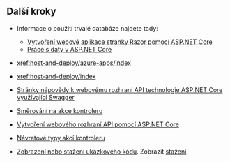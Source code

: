## <a name="next-steps"></a>Další kroky

* Informace o použití trvalé databáze najdete tady:

  * [Vytvoření webové aplikace stránky Razor pomocí ASP.NET Core](xref:tutorials/index)
  * [Práce s daty v ASP.NET Core](xref:data/index)

* <xref:host-and-deploy/azure-apps/index>
* <xref:host-and-deploy/index>
* [Stránky nápovědy k webovému rozhraní API technologie ASP.NET Core využívající Swagger](xref:tutorials/web-api-help-pages-using-swagger)
* [Směrování na akce kontroleru](xref:mvc/controllers/routing)
* [Vytvoření webového rozhraní API pomocí ASP.NET Core](xref:web-api/index)
* [Návratové typy akcí kontroleru](xref:web-api/action-return-types)
* [Zobrazení nebo stažení ukázkového kódu](https://github.com/aspnet/Docs/tree/master/aspnetcore/tutorials/first-web-api/samples). Zobrazit [stažení](xref:index#how-to-download-a-sample).
